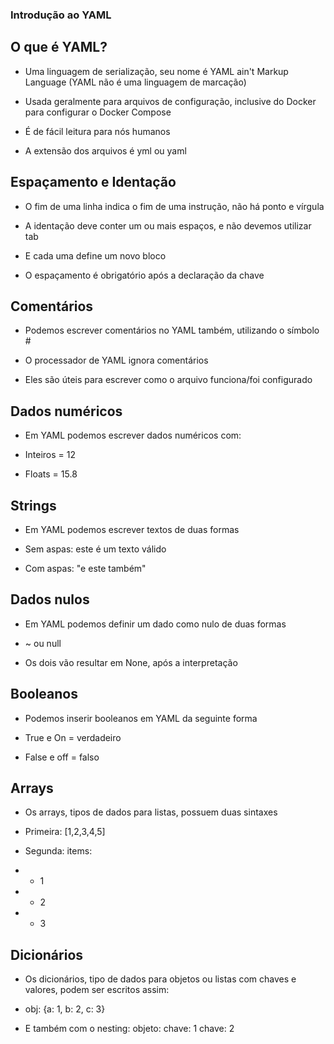 ### Introdução ao YAML ###


## O que é YAML?

* Uma linguagem de serialização, seu nome é YAML ain't Markup Language
(YAML não é uma linguagem de marcação)

* Usada geralmente para arquivos de configuração, inclusive do Docker 
para configurar o Docker Compose

* É de fácil leitura para nós humanos

* A extensão dos arquivos é yml ou yaml


## Espaçamento e Identação

* O fim de uma linha indica o fim de uma instrução, não há ponto e vírgula 

* A identação deve conter um ou mais espaços, e não devemos utilizar tab

* E cada uma define um novo bloco

* O espaçamento é obrigatório após a declaração da chave



## Comentários

* Podemos escrever comentários no YAML também, utilizando o símbolo #

* O processador de YAML ignora comentários

* Eles são úteis para escrever como o arquivo funciona/foi configurado

## Dados numéricos

* Em YAML podemos escrever dados numéricos com:

* Inteiros = 12

* Floats = 15.8

## Strings

* Em YAML podemos escrever textos de duas formas

* Sem aspas: este é um texto válido

* Com aspas: "e este também"


## Dados nulos

* Em YAML podemos definir um dado como nulo de duas formas

* ~ ou null

* Os dois vão resultar em None, após a interpretação 


## Booleanos

* Podemos inserir booleanos em YAML da seguinte forma

* True e On = verdadeiro

* False e off = falso


## Arrays

* Os arrays, tipos de dados para listas, possuem duas sintaxes

* Primeira: [1,2,3,4,5]

* Segunda: 
items:
* - 1
* - 2
* - 3

## Dicionários

* Os dicionários, tipo de dados para objetos ou listas com chaves e valores,
podem ser escritos assim:

* obj: {a: 1, b: 2, c: 3}

* E também com o nesting:
objeto: 
     chave: 1
     chave: 2

